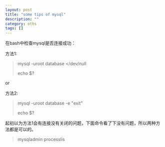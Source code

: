 ```yaml
---
layout: post 
title: "some tips of mysql"
description: ""
category: oths
tags: []
---
```


在bash中检查mysql是否连接成功：

方法1:

> mysql -uroot database </dev/null
>
> echo $?

or

方法2:

> mysql -uroot database -e "exit"
>
> echo $?

起初以为方法1会有连接没有关闭的问题，下面命令看了下没有问题，所以两种方法都是可以的。
> mysqladmin processlis
